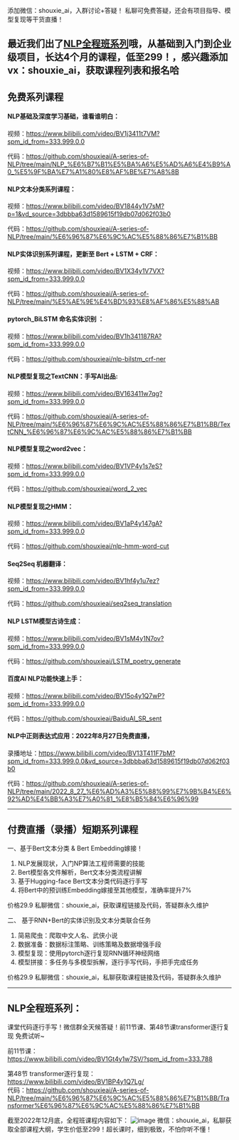 添加微信：shouxie_ai，入群讨论+答疑！
私聊可免费答疑，还会有项目指导、模型复现等干货直播！

## 最近我们出了[NLP全程班系列](#anchor1)哦，从基础到入门到企业级项目，长达4个月的课程，低至299！，感兴趣添加vx：shouxie_ai，获取课程列表和报名哈

## 免费系列课程

#### NLP基础及深度学习基础，谁看谁明白：

视频：https://www.bilibili.com/video/BV1j3411t7VM?spm_id_from=333.999.0.0

代码：https://github.com/shouxieai/A-series-of-NLP/tree/main/NLP_%E6%B7%B1%E5%BA%A6%E5%AD%A6%E4%B9%A0_%E5%9F%BA%E7%A1%80%E8%AF%BE%E7%A8%8B

#### NLP文本分类系列课程：

视频：https://www.bilibili.com/video/BV1844y1V7sM?p=1&vd_source=3dbbba63d1589615f19db07d062f03b0

代码：https://github.com/shouxieai/A-series-of-NLP/tree/main/%E6%96%87%E6%9C%AC%E5%88%86%E7%B1%BB

#### NLP实体识别系列课程，更新至 Bert + LSTM + CRF：

视频：https://www.bilibili.com/video/BV1X34y1V7VX?spm_id_from=333.999.0.0

代码：https://github.com/shouxieai/A-series-of-NLP/tree/main/%E5%AE%9E%E4%BD%93%E8%AF%86%E5%88%AB

#### pytorch_BiLSTM 命名实体识别 ：

视频：https://www.bilibili.com/video/BV1h341187RA?spm_id_from=333.999.0.0

代码：https://github.com/shouxieai/nlp-bilstm_crf-ner

#### NLP模型复现之TextCNN：手写AI出品:

视频：https://www.bilibili.com/video/BV163411w7qg?spm_id_from=333.999.0.0

代码：https://github.com/shouxieai/A-series-of-NLP/tree/main/%E6%96%87%E6%9C%AC%E5%88%86%E7%B1%BB/TextCNN_%E6%96%87%E6%9C%AC%E5%88%86%E7%B1%BB

#### NLP模型复现之word2vec：

视频：https://www.bilibili.com/video/BV1VP4y1s7eS?spm_id_from=333.999.0.0

代码：https://github.com/shouxieai/word_2_vec

#### NLP模型复现之HMM：

视频：https://www.bilibili.com/video/BV1aP4y147gA?spm_id_from=333.999.0.0

代码：https://github.com/shouxieai/nlp-hmm-word-cut

#### Seq2Seq 机器翻译：

视频：https://www.bilibili.com/video/BV1hf4y1u7ez?spm_id_from=333.999.0.0

代码：https://github.com/shouxieai/seq2seq_translation

#### NLP LSTM模型古诗生成：

视频：https://www.bilibili.com/video/BV1sM4y1N7ov?spm_id_from=333.999.0.0

代码：https://github.com/shouxieai/LSTM_poetry_generate

#### 百度AI NLP功能快速上手：

视频：https://www.bilibili.com/video/BV15o4y1Q7wP?spm_id_from=333.999.0.0

代码：https://github.com/shouxieai/BaiduAI_SR_sent

#### NLP中正则表达式应用：2022年8月27日免费直播，

录播地址：https://www.bilibili.com/video/BV13T411F7bM?spm_id_from=333.999.0.0&vd_source=3dbbba63d1589615f19db07d062f03b0

代码：https://github.com/shouxieai/A-series-of-NLP/tree/main/2022_8_27_%E6%AD%A3%E5%88%99%E7%9B%B4%E6%92%AD%E4%BB%A3%E7%A0%81_%E8%B5%84%E6%96%99

------------------------------------

## 付费直播（录播）短期系列课程

一、基于Bert文本分类 & Bert Embedding嫁接！

1. NLP发展现状，入门NP算法工程师需要的技能
2. Bert模型各文件解析，Bert文本分类流程讲解
3. 基于Hugging-face Bert文本分类代码逐行手写
4. 将Bert中的预训练Embedding嫁接至其他模型，准确率提升7%

价格29.9  私聊微信：shouxie_ai，获取课程链接及代码，答疑群永久维护

二、 基于RNN+Bert的实体识别及文本分类联合任务

1. 简易爬虫：爬取中文人名、武侠小说
2. 数据准备：数据标注策略、训练策略及数据增强手段
3. 模型复现：使用pytorch逐行复现RNN循环神经网络
4. 模型拼接：多任务与多模型拆解，逐行手写代码，手把手完成任务

价格29.9  私聊微信：shouxie_ai，私聊获取课程链接及代码，答疑群永久维护

 ------------------------------------

 <a name="anchor1"></a>

## NLP全程班系列：

课堂代码逐行手写！微信群全天候答疑！前11节课、第48节课transformer逐行复现 免费试听~

前11节课：<br>
https://www.bilibili.com/video/BV1Gt4y1w7SV/?spm_id_from=333.788

第48节 transformer逐行复现： <br>
https://www.bilibili.com/video/BV1BP4y1Q7Lg/ <br>
代码：https://github.com/shouxieai/A-series-of-NLP/tree/main/%E6%96%87%E6%9C%AC%E5%88%86%E7%B1%BB/Transformer%E6%96%87%E6%9C%AC%E5%88%86%E7%B1%BB

截至2022年12月底，全程班课程内容如下：
![image](https://user-images.githubusercontent.com/87959426/209346323-a0cd2cf0-ef82-421b-b3f5-d70fe472fb85.png)
微信：shouxie_ai，私聊获取全部课程大纲，学生价低至299！超长课时，细到极致，不怕你听不懂！
